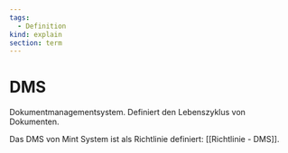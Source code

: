 ```yaml
---
tags:
  - Definition
kind: explain
section: term
---
```

# DMS

Dokumentmanagementsystem. Definiert den Lebenszyklus von Dokumenten.

Das DMS von Mint System ist als Richtlinie definiert: [[Richtlinie - DMS]].